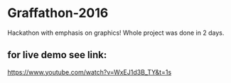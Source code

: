 # Graffathon-2016
Hackathon with emphasis on graphics! Whole project was done in 2 days.
## for live demo see link:
https://www.youtube.com/watch?v=WxEJ1d3B_TY&t=1s
